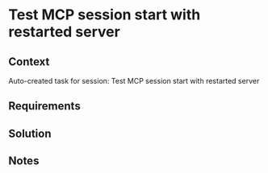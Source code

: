 # Test MCP session start with restarted server

## Context

Auto-created task for session: Test MCP session start with restarted server

## Requirements

## Solution

## Notes
